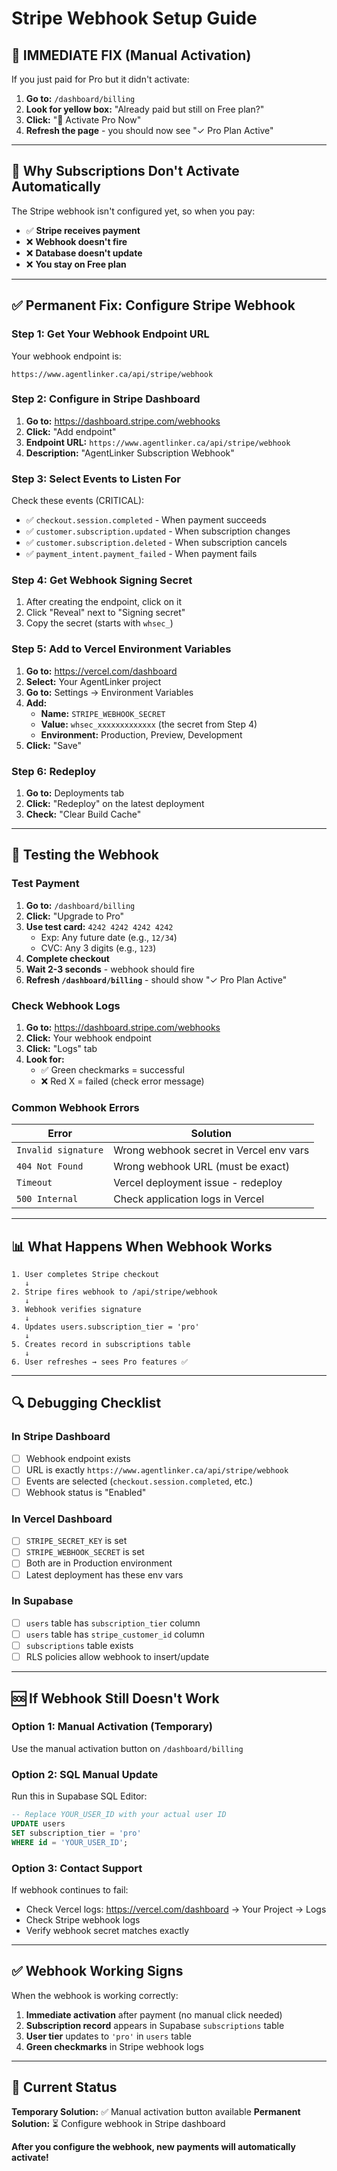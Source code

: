 # Stripe Webhook Setup Guide

## 🚨 IMMEDIATE FIX (Manual Activation)

If you just paid for Pro but it didn't activate:

1. **Go to:** `/dashboard/billing`
2. **Look for yellow box:** "Already paid but still on Free plan?"
3. **Click:** "🔧 Activate Pro Now"
4. **Refresh the page** - you should now see "✓ Pro Plan Active"

---

## 🔧 Why Subscriptions Don't Activate Automatically

The Stripe webhook isn't configured yet, so when you pay:
- ✅ **Stripe receives payment**
- ❌ **Webhook doesn't fire**
- ❌ **Database doesn't update**
- ❌ **You stay on Free plan**

---

## ✅ Permanent Fix: Configure Stripe Webhook

### Step 1: Get Your Webhook Endpoint URL

Your webhook endpoint is:
```
https://www.agentlinker.ca/api/stripe/webhook
```

### Step 2: Configure in Stripe Dashboard

1. **Go to:** https://dashboard.stripe.com/webhooks
2. **Click:** "Add endpoint"
3. **Endpoint URL:** `https://www.agentlinker.ca/api/stripe/webhook`
4. **Description:** "AgentLinker Subscription Webhook"

### Step 3: Select Events to Listen For

Check these events (CRITICAL):
- ✅ `checkout.session.completed` - When payment succeeds
- ✅ `customer.subscription.updated` - When subscription changes
- ✅ `customer.subscription.deleted` - When subscription cancels
- ✅ `payment_intent.payment_failed` - When payment fails

### Step 4: Get Webhook Signing Secret

1. After creating the endpoint, click on it
2. Click "Reveal" next to "Signing secret"
3. Copy the secret (starts with `whsec_`)

### Step 5: Add to Vercel Environment Variables

1. **Go to:** https://vercel.com/dashboard
2. **Select:** Your AgentLinker project
3. **Go to:** Settings → Environment Variables
4. **Add:**
   - **Name:** `STRIPE_WEBHOOK_SECRET`
   - **Value:** `whsec_xxxxxxxxxxxxx` (the secret from Step 4)
   - **Environment:** Production, Preview, Development
5. **Click:** "Save"

### Step 6: Redeploy

1. **Go to:** Deployments tab
2. **Click:** "Redeploy" on the latest deployment
3. **Check:** "Clear Build Cache"

---

## 🧪 Testing the Webhook

### Test Payment

1. **Go to:** `/dashboard/billing`
2. **Click:** "Upgrade to Pro"
3. **Use test card:** `4242 4242 4242 4242`
   - Exp: Any future date (e.g., `12/34`)
   - CVC: Any 3 digits (e.g., `123`)
4. **Complete checkout**
5. **Wait 2-3 seconds** - webhook should fire
6. **Refresh `/dashboard/billing`** - should show "✓ Pro Plan Active"

### Check Webhook Logs

1. **Go to:** https://dashboard.stripe.com/webhooks
2. **Click:** Your webhook endpoint
3. **Click:** "Logs" tab
4. **Look for:**
   - ✅ Green checkmarks = successful
   - ❌ Red X = failed (check error message)

### Common Webhook Errors

| Error | Solution |
|-------|----------|
| `Invalid signature` | Wrong webhook secret in Vercel env vars |
| `404 Not Found` | Wrong webhook URL (must be exact) |
| `Timeout` | Vercel deployment issue - redeploy |
| `500 Internal` | Check application logs in Vercel |

---

## 📊 What Happens When Webhook Works

```
1. User completes Stripe checkout
   ↓
2. Stripe fires webhook to /api/stripe/webhook
   ↓
3. Webhook verifies signature
   ↓
4. Updates users.subscription_tier = 'pro'
   ↓
5. Creates record in subscriptions table
   ↓
6. User refreshes → sees Pro features ✅
```

---

## 🔍 Debugging Checklist

### In Stripe Dashboard
- [ ] Webhook endpoint exists
- [ ] URL is exactly `https://www.agentlinker.ca/api/stripe/webhook`
- [ ] Events are selected (`checkout.session.completed`, etc.)
- [ ] Webhook status is "Enabled"

### In Vercel Dashboard
- [ ] `STRIPE_SECRET_KEY` is set
- [ ] `STRIPE_WEBHOOK_SECRET` is set
- [ ] Both are in Production environment
- [ ] Latest deployment has these env vars

### In Supabase
- [ ] `users` table has `subscription_tier` column
- [ ] `users` table has `stripe_customer_id` column
- [ ] `subscriptions` table exists
- [ ] RLS policies allow webhook to insert/update

---

## 🆘 If Webhook Still Doesn't Work

### Option 1: Manual Activation (Temporary)
Use the manual activation button on `/dashboard/billing`

### Option 2: SQL Manual Update
Run this in Supabase SQL Editor:
```sql
-- Replace YOUR_USER_ID with your actual user ID
UPDATE users 
SET subscription_tier = 'pro' 
WHERE id = 'YOUR_USER_ID';
```

### Option 3: Contact Support
If webhook continues to fail:
- Check Vercel logs: https://vercel.com/dashboard → Your Project → Logs
- Check Stripe webhook logs
- Verify webhook secret matches exactly

---

## ✅ Webhook Working Signs

When the webhook is working correctly:
1. **Immediate activation** after payment (no manual click needed)
2. **Subscription record** appears in Supabase `subscriptions` table
3. **User tier** updates to `'pro'` in `users` table
4. **Green checkmarks** in Stripe webhook logs

---

## 🎯 Current Status

**Temporary Solution:** ✅ Manual activation button available
**Permanent Solution:** ⏳ Configure webhook in Stripe dashboard

**After you configure the webhook, new payments will automatically activate!**

